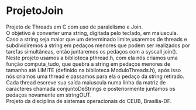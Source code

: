 # ProjetoJoin
Projeto de Threads em C com uso de paralelismo e Join.
<br/>	O objetivo é converter uma string, digitada pelo teclado, em maiuscula.
Caso a string seja maior que um determinado limite,usaremos de threads e subdividiremos a string em pedaços menores que 
podem ser realizados por tarefas simultâneas, então juntaremos os pedaços com a syscall join().
<br/>	Neste projeto usamos a biblioteca pthread.h,  com ela nós criamos uma função computa_tudo, que quebra a string em pedaços
menores de tamanho até LIMITE (definido na biblioteca ModuloThreads.h), após isso nós criamos uma thread e passamos para ela
o pedaço da string retirado. Cada thread escreve sua saída maiuscula numa linha da matriz de caracteres chamada 
conjuntoDeStrings e posteriormente juntamos os pedaços novamente em stringOUT.<br/>
Projeto da disciplina de sistemas operacionais do CEUB, Brasília-DF.

